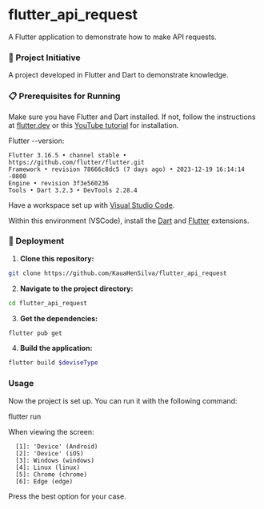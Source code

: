 # flutter_api_request

A Flutter application to demonstrate how to make API requests.

### 🚀 Project Initiative

A project developed in Flutter and Dart to demonstrate knowledge.

### 📋 Prerequisites for Running

Make sure you have Flutter and Dart installed. If not, follow the instructions at [flutter.dev](https://flutter.dev/docs/get-started/install) or this [YouTube tutorial](https://www.youtube.com/watch?v=7Kpd6eprz4k) for installation.

Flutter --version:

  ```
  Flutter 3.16.5 • channel stable • https://github.com/flutter/flutter.git
  Framework • revision 78666c8dc5 (7 days ago) • 2023-12-19 16:14:14 -0800
  Engine • revision 3f3e560236
  Tools • Dart 3.2.3 • DevTools 2.28.4
  ```


Have a workspace set up with [Visual Studio Code](https://code.visualstudio.com/).

Within this environment (VSCode), install the [Dart](https://marketplace.visualstudio.com/items?itemName=Dart-Code.dart-code) and [Flutter](https://marketplace.visualstudio.com/items?itemName=Dart-Code.flutter) extensions.

### 🔧 Deployment

1. **Clone this repository:**

  ```bash
  git clone https://github.com/KauaHenSilva/flutter_api_request
  ```

2. **Navigate to the project directory:**

  ```bash
  cd flutter_api_request
  ```

3. **Get the dependencies:**

  ```bash
  flutter pub get
  ```
  
4. **Build the application:**

  ```bash
  flutter build $deviseType
  ```

### Usage

Now the project is set up. You can run it with the following command:

  flutter run

When viewing the screen:


  ```
    [1]: 'Device' (Android)
    [2]: 'Device' (iOS)
    [3]: Windows (windows)
    [4]: Linux (linux)
    [5]: Chrome (chrome)
    [6]: Edge (edge)
  ```


Press the best option for your case.

